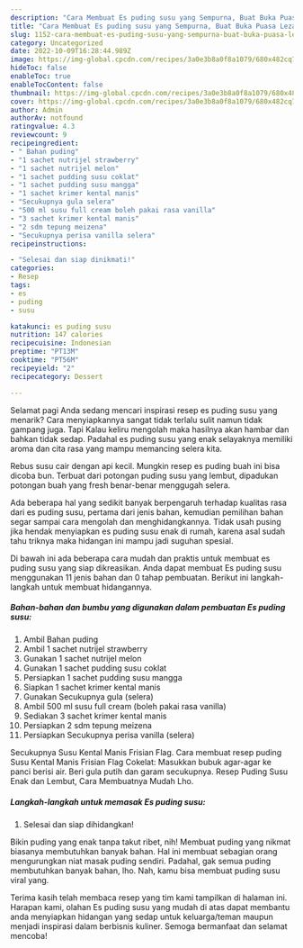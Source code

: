 ```yaml
---
description: "Cara Membuat Es puding susu yang Sempurna, Buat Buka Puasa Lezat Sekali"
title: "Cara Membuat Es puding susu yang Sempurna, Buat Buka Puasa Lezat Sekali"
slug: 1152-cara-membuat-es-puding-susu-yang-sempurna-buat-buka-puasa-lezat-sekali
category: Uncategorized
date: 2022-10-09T16:28:44.989Z
image: https://img-global.cpcdn.com/recipes/3a0e3b8a0f8a1079/680x482cq70/es-puding-susu-foto-resep-utama.jpg
hideToc: false
enableToc: true
enableTocContent: false
thumbnail: https://img-global.cpcdn.com/recipes/3a0e3b8a0f8a1079/680x482cq70/es-puding-susu-foto-resep-utama.jpg
cover: https://img-global.cpcdn.com/recipes/3a0e3b8a0f8a1079/680x482cq70/es-puding-susu-foto-resep-utama.jpg
author: Admin
authorAv: notfound
ratingvalue: 4.3
reviewcount: 9
recipeingredient:
- " Bahan puding"
- "1 sachet nutrijel strawberry"
- "1 sachet nutrijel melon"
- "1 sachet pudding susu coklat"
- "1 sachet pudding susu mangga"
- "1 sachet krimer kental manis"
- "Secukupnya gula selera"
- "500 ml susu full cream boleh pakai rasa vanilla"
- "3 sachet krimer kental manis"
- "2 sdm tepung meizena"
- "Secukupnya perisa vanilla selera"
recipeinstructions:

- "Selesai dan siap dinikmati!"
categories:
- Resep
tags:
- es
- puding
- susu

katakunci: es puding susu 
nutrition: 147 calories
recipecuisine: Indonesian
preptime: "PT13M"
cooktime: "PT56M"
recipeyield: "2"
recipecategory: Dessert

---
```



Selamat pagi Anda sedang mencari inspirasi resep es puding susu yang menarik? Cara menyiapkannya sangat tidak terlalu sulit namun tidak gampang juga. Tapi Kalau keliru mengolah maka hasilnya akan hambar dan bahkan tidak sedap. Padahal es puding susu yang enak selayaknya memiliki aroma dan cita rasa yang mampu memancing selera kita.


Rebus susu cair dengan api kecil. Mungkin resep es puding buah ini bisa dicoba bun. Terbuat dari potongan puding susu yang lembut, dipadukan potongan buah yang fresh benar-benar menggugah selera.

Ada beberapa hal yang sedikit banyak berpengaruh terhadap kualitas rasa dari es puding susu, pertama dari jenis bahan, kemudian pemilihan bahan segar sampai cara mengolah dan menghidangkannya. Tidak usah pusing jika hendak menyiapkan es puding susu enak di rumah, karena asal sudah tahu triknya maka hidangan ini mampu jadi suguhan spesial.


Di bawah ini ada beberapa cara mudah dan praktis untuk membuat es puding susu yang siap dikreasikan. Anda dapat membuat Es puding susu menggunakan 11 jenis bahan dan 0 tahap pembuatan. Berikut ini langkah-langkah untuk membuat hidangannya.

<!--inarticleads1-->

##### Bahan-bahan dan bumbu yang digunakan dalam pembuatan Es puding susu:

1. Ambil  Bahan puding
1. Ambil 1 sachet nutrijel strawberry
1. Gunakan 1 sachet nutrijel melon
1. Gunakan 1 sachet pudding susu coklat
1. Persiapkan 1 sachet pudding susu mangga
1. Siapkan 1 sachet krimer kental manis
1. Gunakan Secukupnya gula (selera)
1. Ambil 500 ml susu full cream (boleh pakai rasa vanilla)
1. Sediakan 3 sachet krimer kental manis
1. Persiapkan 2 sdm tepung meizena
1. Persiapkan Secukupnya perisa vanilla (selera)


Secukupnya Susu Kental Manis Frisian Flag. Cara membuat resep puding Susu Kental Manis Frisian Flag Cokelat: Masukkan bubuk agar-agar ke panci berisi air. Beri gula putih dan garam secukupnya. Resep Puding Susu Enak dan Lembut, Cara Membuatnya Mudah Lho. 

<!--inarticleads2-->

##### Langkah-langkah untuk memasak Es puding susu:


1. Selesai dan siap dihidangkan!

Bikin puding yang enak tanpa takut ribet, nih! Membuat puding yang nikmat biasanya membutuhkan banyak bahan. Hal ini membuat sebagian orang mengurungkan niat masak puding sendiri. Padahal, gak semua puding membutuhkan banyak bahan, lho. Nah, kamu bisa membuat puding susu viral yang. 

Terima kasih telah membaca resep yang tim kami tampilkan di halaman ini. Harapan kami, olahan Es puding susu yang mudah di atas dapat membantu anda menyiapkan hidangan yang sedap untuk keluarga/teman maupun menjadi inspirasi dalam berbisnis kuliner. Semoga bermanfaat dan selamat mencoba!
